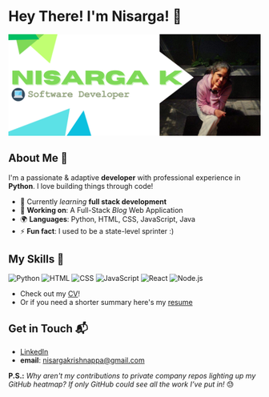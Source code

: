 # Hey There! I'm Nisarga! 👋
![Banner Image](GitHub-Profile-Banner-Narrow.png)
## About Me 🚀
I'm a passionate & adaptive **developer** with professional experience in **Python**. I love building things through code!

- 🌱 Currently _learning_ **full stack development**
- 🔭 **Working on**: A Full-Stack _Blog_ Web Application
- 🌍 **Languages**: Python, HTML, CSS, JavaScript, Java
- ⚡ **Fun fact**: I used to be a state-level sprinter :)

## My Skills 🧠
![Python](https://img.shields.io/badge/Python-FFD43B?style=for-the-badge&logo=python&logoColor=blue)
![HTML](https://img.shields.io/badge/-HTML-E34F26?style=flat-square&logo=html5&logoColor=white) ![CSS](https://img.shields.io/badge/-CSS-1572B6?style=flat-square&logo=css3&logoColor=white) ![JavaScript](https://img.shields.io/badge/-JavaScript-F7DF1E?style=flat-square&logo=javascript&logoColor=black) ![React](https://img.shields.io/badge/-React-61DAFB?style=flat-square&logo=react&logoColor=black) ![Node.js](https://img.shields.io/badge/-Node.js-339933?style=flat-square&logo=node.js&logoColor=white)

- Check out my [CV]()!
- Or if you need a shorter summary here's my [resume]()

## Get in Touch 📬
- [LinkedIn](www.linkedin.com/in/nis-k)
- **email**: nisargakrishnappa@gmail.com

**P.S.:** _Why aren't my contributions to private company repos lighting up my GitHub heatmap? If only GitHub could see all the work I’ve put in!_ 😓
